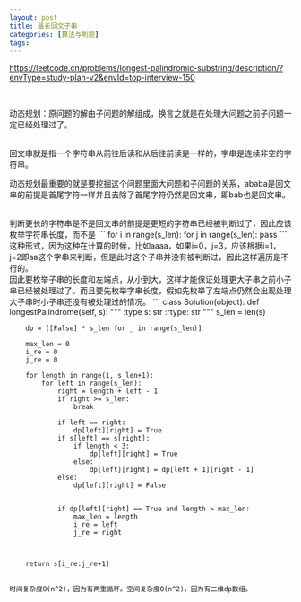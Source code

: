 ```yaml
---
layout: post
title: 最长回文子串
categories: [算法与刷题]
tags: 
---
```


https://leetcode.cn/problems/longest-palindromic-substring/description/?envType=study-plan-v2&envId=top-interview-150

<br/>

动态规划：原问题的解由子问题的解组成，换言之就是在处理大问题之前子问题一定已经处理过了。

<br/>
回文串就是指一个字符串从前往后读和从后往前读是一样的，字串是连续非空的字符串。

动态规划最重要的就是要挖掘这个问题里面大问题和子问题的关系，ababa是回文串的前提是首尾字符一样并且去除了首尾字符仍然是回文串，即bab也是回文串。

<br/>
判断更长的字符串是不是回文串的前提是更短的字符串已经被判断过了，因此应该枚举字符串长度，而不是
```
for i in range(s_len):
    for j in range(s_len):
        pass
```
这种形式，因为这种在计算的时候，比如aaaa，如果i=0，j=3，应该根据i=1，j=2即aa这个字串来判断，但是此时这个子串并没有被判断过，因此这样遍历是不行的。

<br/>
因此要枚举子串的长度和左端点，从小到大，这样才能保证处理更大子串之前小子串已经被处理过了。而且要先枚举字串长度，假如先枚举了左端点仍然会出现处理大子串时小子串还没有被处理过的情况。
```
class Solution(object):
    def longestPalindrome(self, s):
        """
        :type s: str
        :rtype: str
        """
        s_len = len(s)

        dp = [[False] * s_len for _ in range(s_len)]

        max_len = 0
        i_re = 0
        j_re = 0

        for length in range(1, s_len+1):
            for left in range(s_len):
                right = length + left - 1
                if right >= s_len:
                    break
                
                if left == right:
                    dp[left][right] = True
                if s[left] == s[right]:
                    if length < 3:
                        dp[left][right] = True
                    else:
                        dp[left][right] = dp[left + 1][right - 1]
                else:
                    dp[left][right] = False


                if dp[left][right] == True and length > max_len:
                    max_len = length
                    i_re = left
                    j_re = right


        
        return s[i_re:j_re+1]
```

时间复杂度O(n^2)，因为有两重循环。空间复杂度O(n^2)，因为有二维dp数组。